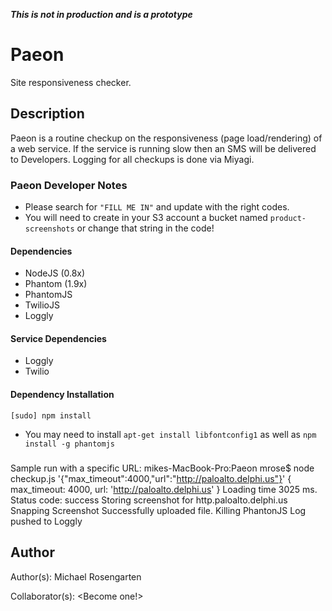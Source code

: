 ***This is not in production and is a prototype***

# Paeon
Site responsiveness checker.

## Description
Paeon is a routine checkup on the responsiveness (page load/rendering) of a web service. If the service is running slow then an SMS will be delivered to Developers. Logging for all checkups is done via Miyagi.


### Paeon Developer Notes

* Please search for `"FILL ME IN"` and update with the right codes.
* You will need to create in your S3 account a bucket named `product-screenshots` or change that string in the code!

#### Dependencies
* NodeJS (0.8x)
* Phantom (1.9x)
* PhantomJS
* TwilioJS
* Loggly

#### Service Dependencies
* Loggly
* Twilio

#### Dependency Installation
    [sudo] npm install

* You may need to install `apt-get install libfontconfig1` as well as `npm install -g phantomjs`

#####
Sample run with a specific URL:
  mikes-MacBook-Pro:Paeon mrose$ node checkup.js '{"max_timeout":4000,"url":"http://paloalto.delphi.us"}'
  { max_timeout: 4000, url: 'http://paloalto.delphi.us' }
  Loading time 3025 ms. Status code: success
  Storing screenshot for http.paloalto.delphi.us
  Snapping Screenshot
  Successfully uploaded file.
  Killing PhantonJS
  Log pushed to Loggly


## Author
Author(s): Michael Rosengarten

Collaborator(s): <Become one!>
